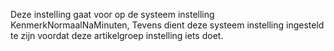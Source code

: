 Deze instelling gaat voor op de systeem instelling KenmerkNormaalNaMinuten, Tevens dient deze systeem instelling ingesteld te zijn voordat deze artikelgroep instelling iets doet.